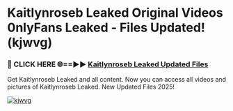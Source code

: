 # Kaitlynroseb Leaked Original Videos 0nlyFans Leaked - Files Updated! (kjwvg)

<h3>🔴 CLICK HERE 🌐==►► <a href="https://tinyurl.com/2jnfzry5" rel="nofollow">Kaitlynroseb Leaked Updated Files</a></h3>

Get Kaitlynroseb Leaked and all content. Now you can access all videos and pictures of Kaitlynroseb Leaked. New Updated Files 2025!

[![kjwvg](https://i.imgur.com/GyGTBgg.gif)](https://tinyurl.com/2jnfzry5)
